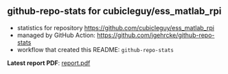 ## github-repo-stats for cubicleguy/ess_matlab_rpi

- statistics for repository https://github.com/cubicleguy/ess_matlab_rpi
- managed by GitHub Action: https://github.com/jgehrcke/github-repo-stats
- workflow that created this README: `github-repo-stats`

**Latest report PDF**: [report.pdf](https://github.com/cubicleguy/ess_matlab_rpi/raw/github-repo-stats/cubicleguy/ess_matlab_rpi/latest-report/report.pdf)

